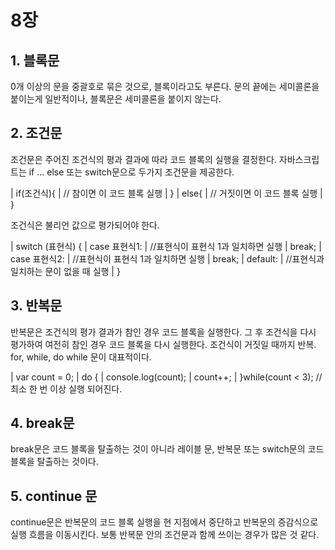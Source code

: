 # 8장

## 1. 블록문

0개 이상의 문을 중괄호로 묶은 것으로, 블록이라고도 부른다.
문의 끝에는 세미콜론을 붙이는게 일반적이나, 블록문은 세미콜론을 붙이지 않는다.

## 2. 조건문

조건문은 주어진 조건식의 평과 결과에 따라 코드 블록의 실행을 결정한다.
자바스크립트는 if ... else 또는 switch문으로 두가지 조건문을 제공한다.

| if(조건식){
|   // 참이면 이 코드 블록 실행
| }
| else{
|   // 거짓이면 이 코드 블록 실행
| }

조건식은 불리언 값으로 평가되어야 한다.

| switch (표현식) {
|   case 표현식1:
|     //표현식이 표현식 1과 일치하면 실행
|     break;
|   case 표현식2:
|     //표현식이 표현식 1과 일치하면 실행
|     break;
|   default:
|      //표현식과 일치하는 문이 없을 때 실행
|  }

## 3. 반복문

반복문은 조건식의 평가 결과가 참인 경우 코드 블록을 실행한다. 그 후 조건식을 다시 평가하여 여전히 참인 경우 코드 블록을 다시 실행한다. 조건식이 거짓일 때까지 반복.
for, while, do while 문이 대표적이다.

| var count = 0;
| do {
|   console.log(count);
|   count++;
| }while(count < 3);    // 최소 한 번 이상 실행 되어진다.

## 4. break문

break문은 코드 블록을 탈출하는 것이 아니라 레이블 문, 반복문 또는 switch문의 코드 블록을 탈출하는 것이다.

## 5. continue 문

continue문은 반복문의 코드 블록 실행을 현 지점에서 중단하고 반복문의 증감식으로 실행 흐름을 이동시킨다.
보통 반복문 안의 조건문과 함께 쓰이는 경우가 많은 것 같다.